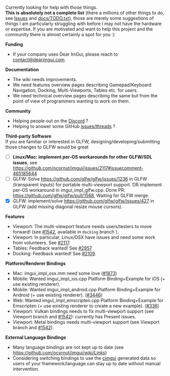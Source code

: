 Currently looking for help with those things.
<br>**This is absolutely not a complete list** (there a millions of other things to do, see [Issues](https://github.com/ocornut/imgui/issues) and [docs/TODO.txt](https://github.com/ocornut/imgui/blob/master/docs/TODO.txt)), those are merely some suggestions of things I am particularly struggling with before I may not have the hardware or expertise. If you are motivated and want to help this project and the community there is almost certainly a spot for you :)

**Funding**
- If your company uses Dear ImGui, please reach to contact@dearimgui.com.

**Documentation**
- The wiki needs improvements.
- We need features overview pages describing Gamepad/Keyboard Navigation, Docking, Multi-Viewports, Tables etc. for users.
- We need technical overview pages describing the same but from the point of view of programmers wanting to work on them.

**Community**
- Helping people out on the [Discord](https://discord.gg/NgJ4SEP) ?
- Helping to answer some GitHub [issues/threads](https://github.com/ocornut/imgui/issues) ?

**Third-party Software**
<br>If you are familiar or interested in GLFW, designing/developing/submitting those changes to GLFW would be great
- [ ] **Linux/Mac: implement per-OS workarounds for other GLFW/SDL issues**, see https://github.com/ocornut/imgui/issues/2117#issuecomment-465185644
- [ ] GLFW: Solve https://github.com/glfw/glfw/issues/1236 in GLFW (transparent inputs) for portable multi-viewport support. OR implement per-OS workaround in imgui_impl_glfw.cpp. Done PR: https://github.com/glfw/glfw/pull/1568, Waiting for GLFW merge.
- [X] GLFW: implement/solve https://github.com/glfw/glfw/issues/427 in GLFW (add missing diagonal resize mouse cursors).

**Features**
- Viewport: The multi-viewport feature needs users/testers to move forward! (see [#1542](https://github.com/ocornut/imgui/issues/1542), available in `docking` branch`). 
- Viewport: In particular, Linux/OSX have issues and need some work from volunteers. See [#2117](https://github.com/ocornut/imgui/issues/2117).
- Tables: Feedback wanted! See [#2957](https://github.com/ocornut/imgui/issues/2957).
- Docking: Feedback wanted! See [#2109](https://github.com/ocornut/imgui/issues/2109).

**Platform/Renderer Bindings**
- Mac: imgui_impl_osx.mm need some love ([#1873](https://github.com/ocornut/imgui/issues/1873))
- Mobile: Wanted imgui_impl_ios.cpp Platform Binding+Example for iOS (+ use existing renderer).
- Mobile: Wanted imgui_impl_android.cpp Platform Binding+Example for Android (+ use existing renderer). ([#3446](https://github.com/ocornut/imgui/issues/3446))
- Web: Wanted imgui_impl_emscripten.cpp Platform Binding+Example for Emscripten (+ use existing renderer to create a new example). ([#336](https://github.com/ocornut/imgui/pull/336))
- Viewport: Vulkan bindings needs to fix multi-viewport support (see Viewport branch and [#1542](https://github.com/ocornut/imgui/issues/1542)): currently has Present issues.
- Viewport: Metal bindings needs multi-viewport support (see Viewport branch and [#1542](https://github.com/ocornut/imgui/issues/1542)).

**External Language Bindings**
- Many language bindings are not kept up to date (see https://github.com/ocornut/imgui/wiki/Links)
- Considering switching bindings to use the [cimgui](https://github.com/cimgui/cimgui) generated data so users of your framework/language can stay up to date without manual intervention.